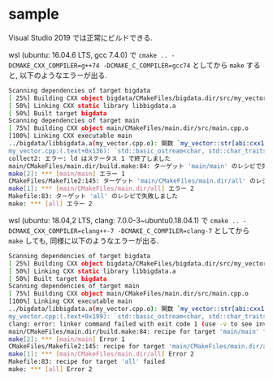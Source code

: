 # sample

Visual Studio 2019 では正常にビルドできる.

wsl (ubuntu: 16.04.6 LTS, gcc 7.4.0) で
`cmake .. -DCMAKE_CXX_COMPILER=g++74 -DCMAKE_C_COMPILER=gcc74` としてから `make` すると,
以下のようなエラーが出る.

```sh
Scanning dependencies of target bigdata
[ 25%] Building CXX object bigdata/CMakeFiles/bigdata.dir/src/my_vector.cpp.o
[ 50%] Linking CXX static library libbigdata.a
[ 50%] Built target bigdata
Scanning dependencies of target main
[ 75%] Building CXX object main/CMakeFiles/main.dir/src/main.cpp.o
[100%] Linking CXX executable main
../bigdata/libbigdata.a(my_vector.cpp.o): 関数 `my_vector::str[abi:cxx11]() const' 内:
my_vector.cpp:(.text+0x136): `std::basic_ostream<char, std::char_traits<char> >& operator<< <char, std::char_traits<char> >(std::basic_ostream<char, std::char_traits<char> >&, big_data<30u> const&)' に対する定義されていない参照です
collect2: エラー: ld はステータス 1 で終了しました
main/CMakeFiles/main.dir/build.make:84: ターゲット 'main/main' のレシピで失敗しました
make[2]: *** [main/main] エラー 1
CMakeFiles/Makefile2:145: ターゲット 'main/CMakeFiles/main.dir/all' のレシピで失敗しました
make[1]: *** [main/CMakeFiles/main.dir/all] エラー 2
Makefile:83: ターゲット 'all' のレシピで失敗しました
make: *** [all] エラー 2
```

wsl (ubuntu: 18.04,2 LTS, clang: 7.0.0-3~ubuntu0.18.04.1) で
`cmake .. -DCMAKE_CXX_COMPILER=clang++-7 -DCMAKE_C_COMPILER=clang-7` としてから `make` しても,
同様に以下のようなエラーが出る.

```sh
Scanning dependencies of target bigdata
[ 25%] Building CXX object bigdata/CMakeFiles/bigdata.dir/src/my_vector.cpp.o
[ 50%] Linking CXX static library libbigdata.a
[ 50%] Built target bigdata
Scanning dependencies of target main
[ 75%] Building CXX object main/CMakeFiles/main.dir/src/main.cpp.o
[100%] Linking CXX executable main
../bigdata/libbigdata.a(my_vector.cpp.o): 関数 `my_vector::str[abi:cxx11]() const' 内:
my_vector.cpp:(.text+0x199): `std::basic_ostream<char, std::char_traits<char> >& operator<< <char, std::char_traits<char> >(std::basic_ostream<char, std::char_traits<char> >&, big_data<30u> const&)' に対する定義されていない参照です
clang: error: linker command failed with exit code 1 (use -v to see invocation)
main/CMakeFiles/main.dir/build.make:84: recipe for target 'main/main' failed
make[2]: *** [main/main] Error 1
CMakeFiles/Makefile2:145: recipe for target 'main/CMakeFiles/main.dir/all' failed
make[1]: *** [main/CMakeFiles/main.dir/all] Error 2
Makefile:83: recipe for target 'all' failed
make: *** [all] Error 2
```
